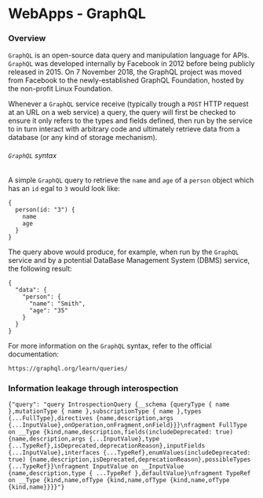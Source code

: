 # WebApps - GraphQL

### Overview

`GraphQL` is an open-source data query and manipulation language for APIs.
`GraphQL` was developed internally by Facebook in 2012 before being publicly
released in 2015. On 7 November 2018, the GraphQL project was moved from
Facebook to the newly-established GraphQL Foundation, hosted by the
non-profit Linux Foundation.

Whenever a `GraphQL` service receive (typically trough a `POST` HTTP request at
an URL on a web service) a query, the query will first be checked to ensure it
only refers to the types and fields defined, then run by the service to in turn
interact with arbitrary code and ultimately retrieve data from a database
(or any kind of storage mechanism).

###### `GraphQL` syntax

A simple `GraphQL` query to retrieve the `name` and `age` of a `person` object
which has an `id` egal to `3` would look like:

```
{
  person(id: "3") {
    name
    age
  }
}
```

The query above would produce, for example, when run by the `GraphQL`
service and by a potential DataBase Management System (DBMS) service, the
following result:

```
{
  "data": {
    "person": {
      "name": "Smith",
      "age": "35"
    }
  }
}
```

For more information on the `GraphQL` syntax, refer to the official
documentation:

```
https://graphql.org/learn/queries/
```

### Information leakage through interospection

```
{"query": "query IntrospectionQuery {__schema {queryType { name },mutationType { name },subscriptionType { name },types {...FullType},directives {name,description,args {...InputValue},onOperation,onFragment,onField}}}\nfragment FullType on __Type {kind,name,description,fields(includeDeprecated: true) {name,description,args {...InputValue},type {...TypeRef},isDeprecated,deprecationReason},inputFields {...InputValue},interfaces {...TypeRef},enumValues(includeDeprecated: true) {name,description,isDeprecated,deprecationReason},possibleTypes {...TypeRef}}\nfragment InputValue on __InputValue {name,description,type { ...TypeRef },defaultValue}\nfragment TypeRef on __Type {kind,name,ofType {kind,name,ofType {kind,name,ofType {kind,name}}}}"}
```
